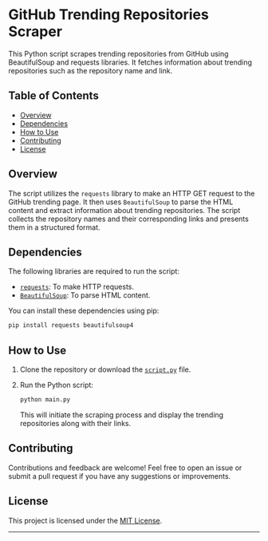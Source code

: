 # GitHub Trending Repositories Scraper

This Python script scrapes trending repositories from GitHub using BeautifulSoup and requests libraries. It fetches information about trending repositories such as the repository name and link.

## Table of Contents

- [Overview](#overview)
- [Dependencies](#dependencies)
- [How to Use](#how-to-use)
- [Contributing](#contributing)
- [License](#license)

## Overview

The script utilizes the `requests` library to make an HTTP GET request to the GitHub trending page. It then uses `BeautifulSoup` to parse the HTML content and extract information about trending repositories. The script collects the repository names and their corresponding links and presents them in a structured format.

## Dependencies

The following libraries are required to run the script:

- [`requests`](https://docs.python-requests.org/en/master/): To make HTTP requests.
- [`BeautifulSoup`](https://www.crummy.com/software/BeautifulSoup/bs4/doc/): To parse HTML content.

You can install these dependencies using pip:

```bash
pip install requests beautifulsoup4
```

## How to Use

1. Clone the repository or download the [`script.py`](script.py) file.

2. Run the Python script:

   ```bash
   python main.py
   ```

   This will initiate the scraping process and display the trending repositories along with their links.

## Contributing

Contributions and feedback are welcome! Feel free to open an issue or submit a pull request if you have any suggestions or improvements.

## License

This project is licensed under the [MIT License](LICENSE).

---

